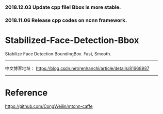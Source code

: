### 2018.12.03 Update cpp file! Bbox is more stable.

### 2018.11.06 Release cpp codes on ncnn framework.

# Stabilized-Face-Detection-Bbox

Stabilize Face Detection BoundingBox. Fast, Smooth.

---

中文博客地址： https://blog.csdn.net/renhanchi/article/details/81668987

---

# Reference

https://github.com/CongWeilin/mtcnn-caffe
